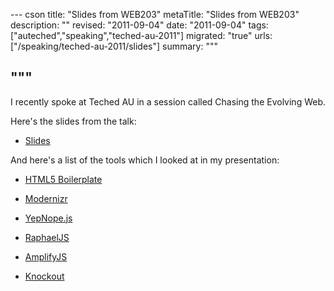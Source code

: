 --- cson
title: "Slides from WEB203"
metaTitle: "Slides from WEB203"
description: ""
revised: "2011-09-04"
date: "2011-09-04"
tags: ["auteched","speaking","teched-au-2011"]
migrated: "true"
urls: ["/speaking/teched-au-2011/slides"]
summary: """

"""
---
I recently spoke at Teched AU in a session called Chasing the Evolving Web.

Here's the slides from the talk:

- [Slides][1]

And here's a list of the tools which I looked at in my presentation:

- [HTML5 Boilerplate][2]
- [Modernizr][3]
- [YepNope.js][4]
- [RaphaelJS][5]
- [AmplifyJS][7]
- [Knockout][8]


  [1]: http://www.aaron-powell.com/get/presentations/auteched/WEB203_Powell.pptx
  [2]: http://h5bp.com
  [3]: http://modernizr.com
  [4]: http://yepnopejs.com
  [5]: http://raphaeljs.com
  [7]: http://amplifyjs.com
  [8]: http://knockoutjs.com
